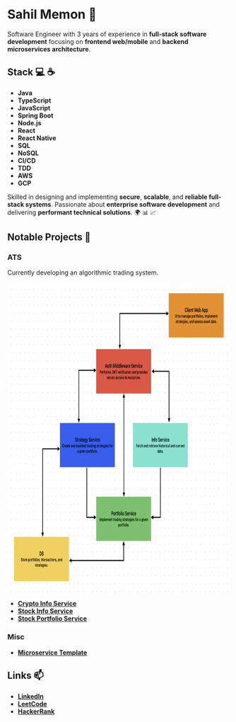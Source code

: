 # Sahil Memon 👋

Software Engineer with 3 years of experience in **full-stack software development** focusing on **frontend web/mobile** and **backend microservices architecture**. 

## Stack 💻 ☕️

- **Java**
- **TypeScript**
- **JavaScript**
- **Spring Boot**
- **Node.js**
- **React**
- **React Native**
- **SQL**
- **NoSQL**
- **CI/CD**
- **TDD**
- **AWS**
- **GCP**

Skilled in designing and implementing **secure**, **scalable**, and **reliable full-stack systems**. Passionate about **enterprise software development** and delivering **performant technical solutions**. 🌍 📊 📈

## Notable Projects 🚀

### ATS

Currently developing an algorithmic trading system.

<img src="./ats.png" alt="ATS" width="800" height="700" />

- [**Crypto Info Service**](https://github.com/sahilm8/crypto_info_svc)
- [**Stock Info Service**](https://github.com/sahilm8/stock_info_svc)
- [**Stock Portfolio Service**](https://github.com/sahilm8/stock_portfolio_svc)

### Misc
- [**Microservice Template**](https://github.com/sahilm8/microservice_template)

## Links 📫

- [**LinkedIn**](https://www.linkedin.com/in/sahil-memon-917242321/)
- [**LeetCode**](https://leetcode.com/u/sahilm8/)
- [**HackerRank**](https://www.hackerrank.com/profile/sahilm8)
